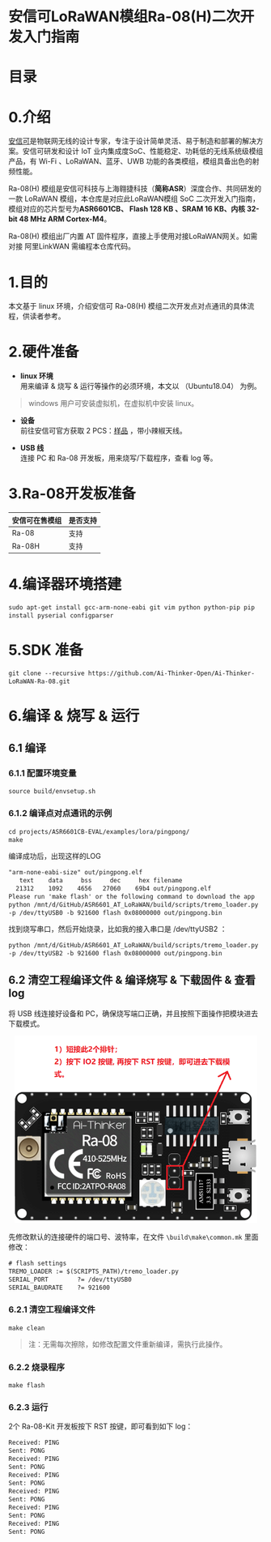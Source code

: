 # 安信可LoRaWAN模组Ra-08(H)二次开发入门指南
# 目录

# <span id = "Introduction">0.介绍</span>
[安信可](https://www.espressif.com/zh-hans)是物联网无线的设计专家，专注于设计简单灵活、易于制造和部署的解决方案。安信可研发和设计 IoT 业内集成度SoC、性能稳定、功耗低的无线系统级模组产品，有 Wi-Fi 、LoRaWAN、蓝牙、UWB 功能的各类模组，模组具备出色的射频性能。

Ra-08(H) 模组是安信可科技与上海翱捷科技（**简称ASR**）深度合作、共同研发的一款 LoRaWAN 模组，本仓库是对应此LoRaWAN模组 SoC 二次开发入门指南，模组对应的芯片型号为**ASR6601CB、 Flash 128 KB 、SRAM  16 KB、内核 32-bit 48 MHz ARM Cortex-M4**。

Ra-08(H) 模组出厂内置 AT 固件程序，直接上手使用对接LoRaWAN网关。如需对接 阿里LinkWAN 需编程本仓库代码。

# <span id = "aim">1.目的</span>
本文基于 linux 环境，介绍安信可 Ra-08(H) 模组二次开发点对点通讯的具体流程，供读者参考。

# <span id = "hardwareprepare">2.硬件准备</span>
- **linux 环境**  
用来编译 & 烧写 & 运行等操作的必须环境，本文以 （Ubuntu18.04） 为例。 
> windows 用户可安装虚拟机，在虚拟机中安装 linux。

- **设备**  
前往安信可官方获取 2 PCS：[样品](https://anxinke.taobao.com) ，带小辣椒天线。

- **USB 线**  
连接 PC 和 Ra-08 开发板，用来烧写/下载程序，查看 log 等。

# <span id = "aliyunprepare">3.Ra-08开发板准备</span>

| 安信可在售模组                           | 是否支持            |
| ---------------------------------------- | ------------------- |
| Ra-08 | 支持 |
| Ra-08H   | 支持                |
# <span id = "compileprepare">4.编译器环境搭建</span>
```
sudo apt-get install gcc-arm-none-eabi git vim python python-pip pip install pyserial configparser 
```

# <span id = "sdkprepare">5.SDK 准备</span> 

```
git clone --recursive https://github.com/Ai-Thinker-Open/Ai-Thinker-LoRaWAN-Ra-08.git
```


# <span id = "makeflash">6.编译 & 烧写 & 运行</span>
## 6.1 编译

### 6.1.1 配置环境变量

 ```
 source build/envsetup.sh
 ```

### 6.1.2 编译点对点通讯的示例
```
cd projects/ASR6601CB-EVAL/examples/lora/pingpong/
make
```

编译成功后，出现这样的LOG

```
"arm-none-eabi-size" out/pingpong.elf
   text    data     bss     dec     hex filename
  21312    1092    4656   27060    69b4 out/pingpong.elf
Please run 'make flash' or the following command to download the app
python /mnt/d/GitHub/ASR6601_AT_LoRaWAN/build/scripts/tremo_loader.py -p /dev/ttyUSB0 -b 921600 flash 0x08000000 out/pingpong.bin
```

找到烧写串口，然后开始烧录，比如我的接入串口是 /dev/ttyUSB2 ：

```
python /mnt/d/GitHub/ASR6601_AT_LoRaWAN/build/scripts/tremo_loader.py -p /dev/ttyUSB2 -b 921600 flash 0x08000000 out/pingpong.bin
```

## 6.2 清空工程编译文件 & 编译烧写 & 下载固件 & 查看 log
将 USB 线连接好设备和 PC，确保烧写端口正确，并且按照下面操作把模块进去下载模式。


<p align="center">
  <img src="png\connect.png" width="480px" height="370px" alt="Banner" />
</p>


先修改默认的连接硬件的端口号、波特率，在文件 ```\build\make\common.mk``` 里面修改：

```
# flash settings
TREMO_LOADER := $(SCRIPTS_PATH)/tremo_loader.py
SERIAL_PORT        ?= /dev/ttyUSB0
SERIAL_BAUDRATE    ?= 921600
```

### 6.2.1 清空工程编译文件

```
make clean
```
> 注：无需每次擦除，如修改配置文件重新编译，需执行此操作。

### 6.2.2 烧录程序
```
make flash
```

### 6.2.3 运行

2个 Ra-08-Kit 开发板按下 RST 按键，即可看到如下 log：

```
Received: PING
Sent: PONG
Received: PING
Sent: PONG
Received: PING
Sent: PONG
Received: PING
Sent: PONG
Received: PING
Sent: PONG
Received: PING
Sent: PONG
```
